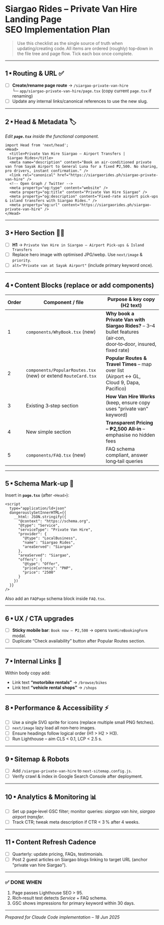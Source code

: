 # Siargao Rides – **Private Van Hire Landing Page** SEO Implementation Plan

> Use this checklist as the single source of truth when updating/creating code. All items are ordered (roughly) top‑down in the file tree and page flow. Tick each box once complete.

---

## 1 ▪ Routing & URL ✅

- [ ] **Create/rename page route** → `/siargao-private-van-hire`  
  └─ `app/siargao-private-van-hire/page.tsx` (copy current `page.tsx` if renaming)
- [ ] Update any internal links/canonical references to use the new slug.

---

## 2 ▪ Head & Metadata 🏷️

_Edit **`page.tsx`** inside the functional component._

```tsx
import Head from 'next/head';
<Head>
  <title>Private Van Hire Siargao – Airport Transfers | Siargao Rides</title>
  <meta name="description" content="Book an air‑conditioned private van from Sayak Airport to General Luna for a fixed ₱2,500. No sharing, pro drivers, instant confirmation." />
  <link rel="canonical" href="https://siargaorides.ph/siargao-private-van-hire" />
  <!-- Open Graph / Twitter -->
  <meta property="og:type" content="website" />
  <meta property="og:title" content="Private Van Hire Siargao" />
  <meta property="og:description" content="Fixed‑rate airport pick‑ups & island transfers with Siargao Rides." />
  <meta property="og:url" content="https://siargaorides.ph/siargao-private-van-hire" />
</Head>
```

---

## 3 ▪ Hero Section 🚌🌴

- [ ] **H1** → `Private Van Hire in Siargao – Airport Pick‑ups & Island Transfers`
- [ ] Replace hero image with optimised JPG/webp. Use `next/image` & `priority`.
- [ ] `alt="Private van at Sayak Airport"` (include primary keyword once).

---

## 4 ▪ Content Blocks (replace or add components)

| Order | Component / file | Purpose & key copy (H2 text) |
|-------|------------------|------------------------------|
| 1 | `components/WhyBook.tsx` (new) | **Why book a Private Van with Siargao Rides?** – 3–4 bullet features (air‑con, door‑to‑door, insured, fixed rate) |
| 2 | `components/PopularRoutes.tsx` (new) or extend `RouteCard.tsx` | **Popular Routes & Travel Times** – map over list (Airport ↔ GL, Cloud 9, Dapa, Pacifico) |
| 3 | Existing 3‑step section | **How Van Hire Works** (keep, ensure copy uses "private van" keyword) |
| 4 | New simple section | **Transparent Pricing – ₱2,500 All‑in** – emphasise no hidden fees |
| 5 | `components/FAQ.tsx` (new) | FAQ schema compliant, answer long‑tail queries |

---

## 5 ▪ Schema Mark‑up 📄

Insert in **`page.tsx`** (after `<Head>`):

```tsx
<script
  type="application/ld+json"
  dangerouslySetInnerHTML={{
    __html: JSON.stringify({
      "@context": "https://schema.org",
      "@type": "Service",
      "serviceType": "Private Van Hire",
      "provider": {
        "@type": "LocalBusiness",
        "name": "Siargao Rides",
        "areaServed": "Siargao"
      },
      "areaServed": "Siargao",
      "offers": {
        "@type": "Offer",
        "priceCurrency": "PHP",
        "price": "2500"
      }
    })
  }}
/>
```

Also add an `FAQPage` schema block inside `FAQ.tsx`.

---

## 6 ▪ UX / CTA upgrades

- [ ] **Sticky mobile bar**: `Book now – ₱2,500` → opens `VanHireBookingForm` modal.
- [ ] Duplicate “Check availability” button after Popular Routes section.

---

## 7 ▪ Internal Links 🔗

Within body copy add:

- Link text **“motorbike rentals”** → `/browse/bikes`
- Link text **“vehicle rental shops”** → `/shops`

---

## 8 ▪ Performance & Accessibility ⚡

- [ ] Use a single SVG sprite for icons (replace multiple small PNG fetches).
- [ ] `next/image` lazy load all non‑hero images.
- [ ] Ensure headings follow logical order (H1 > H2 > H3).
- [ ] Run Lighthouse – aim CLS < 0.1, LCP < 2.5 s.

---

## 9 ▪ Sitemap & Robots

- [ ] Add `/siargao-private-van-hire` to `next-sitemap.config.js`.
- [ ] Verify crawl & index in Google Search Console after deployment.

---

## 10 ▪ Analytics & Monitoring 📊

- [ ] Set up page‑level GSC filter; monitor queries: *siargao van hire*, *siargao airport transfer*.
- [ ] Track CTR; tweak meta description if CTR < 3 % after 4 weeks.

---

## 11 ▪ Content Refresh Cadence

- [ ] Quarterly: update pricing, FAQs, testimonials.
- [ ] Post 2 guest articles on Siargao blogs linking to target URL (anchor "private van hire Siargao").

---

### ✅ DONE WHEN

1. Page passes Lighthouse SEO > 95.
2. Rich‑result test detects *Service* + FAQ schema.
3. GSC shows impressions for primary keyword within 30 days.

---

*Prepared for Claude Code implementation – 18 Jun 2025*

